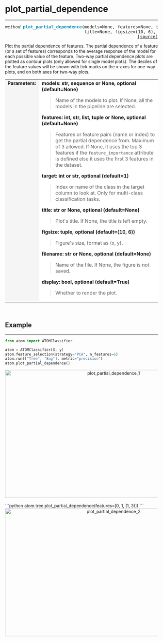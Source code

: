 # plot_partial_dependence
-------------------------

<pre><em>method</em> <strong style="color:#008AB8">plot_partial_dependence</strong>(models=None, features=None, target=None,
                               title=None, figsize=(10, 6), filename=None, display=True)
<div align="right"><a href="https://github.com/tvdboom/ATOM/blob/master/atom/plots.py#L1334">[source]</a></div></pre>
Plot the partial dependence of features. The partial dependence of a feature (or a
 set of features) corresponds to the average response of the model for each possible
 value of the feature. Two-way partial dependence plots are plotted as contour plots
 (only allowed for single model plots). The deciles of the feature values will be
 shown with tick marks on the x-axes for one-way plots, and on both axes for two-way
 plots.
<table width="100%">
<tr>
<td width="15%" style="vertical-align:top; background:#F5F5F5;"><strong>Parameters:</strong></td>
<td width="75%" style="background:white;">
<strong>models: str, sequence or None, optional (default=None)</strong>
<blockquote>
Name of the models to plot. If None, all the models in the pipeline are selected.
</blockquote>
<strong>features: int, str, list, tuple or None, optional (default=None)</strong>
<blockquote>
Features or feature pairs (name or index) to get the partial dependence from. Maximum
of 3 allowed. If None, it uses the top 3 features if the <code>feature_importance</code>
attribute is defined else it uses the first 3 features in the dataset.
</blockquote>
<strong>target: int or str, optional (default=1)</strong>
<blockquote>
Index or name of the class in the target column to look at. Only for multi-class
 classification tasks.
</blockquote>
<strong>title: str or None, optional (default=None)</strong>
<blockquote>
Plot's title. If None, the title is left empty.
</blockquote>
<strong>figsize: tuple, optional (default=(10, 6))</strong>
<blockquote>
Figure's size, format as (x, y).
</blockquote>
<strong>filename: str or None, optional (default=None)</strong>
<blockquote>
Name of the file. If None, the figure is not saved.
</blockquote>
<strong>display: bool, optional (default=True)</strong>
<blockquote>
Whether to render the plot.
</blockquote>
</tr>
</table>
<br />



## Example
----------

```python
from atom import ATOMClassifier

atom = ATOMClassifier(X, y)
atom.feature_selection(strategy="PCA", n_features=6)
atom.run(["Tree", "Bag"], metric="precision")
atom.plot_partial_dependence()
```
<div align="center">
    <img src="../../../img/plots/plot_partial_dependence_1.png" alt="plot_partial_dependence_1" width="700" height="420"/>
</div>
<br>
```python
atom.tree.plot_partial_dependence(features=[0, 1, (1, 3)])
```
<div align="center">
    <img src="../../../img/plots/plot_partial_dependence_2.png" alt="plot_partial_dependence_2" width="700" height="420"/>
</div>